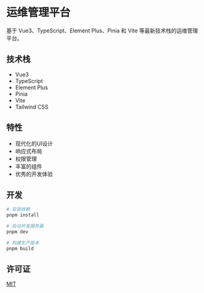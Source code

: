 # 运维管理平台

基于 Vue3、TypeScript、Element Plus、Pinia 和 Vite 等最新技术栈的运维管理平台。

## 技术栈

- Vue3
- TypeScript
- Element Plus
- Pinia
- Vite
- Tailwind CSS

## 特性

- 现代化的UI设计
- 响应式布局
- 权限管理
- 丰富的组件
- 优秀的开发体验

## 开发

```bash
# 安装依赖
pnpm install

# 启动开发服务器
pnpm dev

# 构建生产版本
pnpm build
```

## 许可证

[MIT](./LICENSE)
